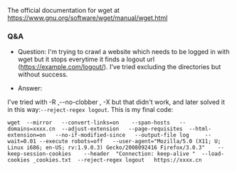 


The official documentation for wget at https://www.gnu.org/software/wget/manual/wget.html


### Q&A
- Question:
I'm trying to crawl a website which needs to be logged in with wget but it stops everytime it finds a logout url (https://example.com/logout/). I've tried excluding the directories but without success.

- Answer:

I've tried with -R ,--no-clobber , -X but that didn't work, and later solved it in this way:`--reject-regex logout`. This is my final code:

```
wget  --mirror   --convert-links=on    --span-hosts   --domains=xxxx.cn  --adjust-extension   --page-requisites  --html-extension=on   --no-if-modified-since   --output-file log     --wait=0.01 --execute robots=off   --user-agent="Mozilla/5.0 (X11; U; Linux i686; en-US; rv:1.9.0.3) Gecko/2008092416 Firefox/3.0.3"    --keep-session-cookies    --header  "Connection: keep-alive "  --load-cookies _cookies.txt  --reject-regex logout   https://xxxx.cn
```
